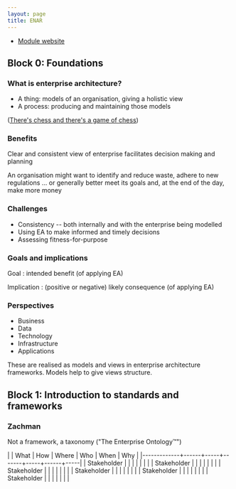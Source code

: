```yaml
---
layout: page
title: ENAR
---
```


* [Module website](http://www-module.cs.york.ac.uk/enar/)

## Block 0: Foundations

### What is enterprise architecture?

* A thing: models of an organisation, giving a holistic view
* A process: producing and maintaining those models

([There's chess and there's a game of chess](https://www.youtube.com/watch?v=ZFD01r6ersw))

### Benefits

Clear and consistent view of enterprise facilitates decision making and planning

An organisation might want to identify and reduce waste, adhere to new regulations ... or generally better meet its goals and, at the end of the day, make more money

### Challenges

* Consistency -- both internally and with the enterprise being modelled
* Using EA to make informed and timely decisions
* Assessing fitness-for-purpose

### Goals and implications

Goal
: intended benefit (of applying EA)

Implication
: (positive or negative) likely consequence (of applying EA)

### Perspectives

* Business
* Data
* Technology
* Infrastructure
* Applications

These are realised as models and views in enterprise architecture frameworks. Models help to give views structure.

## Block 1: Introduction to standards and frameworks

### Zachman

Not a framework, a taxonomy ("The Enterprise Ontology™")

|             | What | How | Where | Who | When | Why |
|-------------+------+-----+-------+-----+------+-----|
| Stakeholder |      |     |       |     |      |     |
| Stakeholder |      |     |       |     |      |     |
| Stakeholder |      |     |       |     |      |     |
| Stakeholder |      |     |       |     |      |     |
| Stakeholder |      |     |       |     |      |     |
| Stakeholder |      |     |       |     |      |     |

